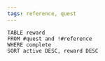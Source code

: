 ```yaml
---
tags: reference, quest
---
```

```dataview
TABLE reward
FROM #quest and !#reference
WHERE complete
SORT active DESC, reward DESC
```
